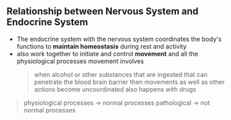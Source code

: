 ## Relationship between Nervous System and Endocrine System
- The endocrine system with the nervous system coordinates the body's functions to **maintain homeostasis** during rest and activity
- also work together to initiate and control **movement** and all the physiological processes movement involves
	> when alcohol or other substances that are ingested that can penetrate the blood brain barrier then movements as well as other actions become uncoordinated
	> also happens with drugs
	
> physiological processes -> normal processes
> pathological -> not normal processes


